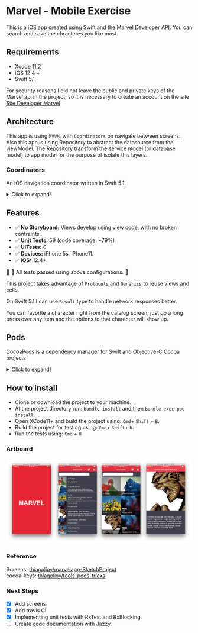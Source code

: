 
# Marvel - Mobile Exercise #

This is a iOS app created using Swift and the [Marvel Developer API](https://developer.marvel.com/).
You can search and save the chracteres you like most.

## Requirements

* Xcode 11.2
* iOS 12.4 +
* Swift 5.1

For security reasons I did not leave the public and private keys of the Marvel api in the project, so it is necessary to create an account on the site [Site Developer Marvel](https://developer.marvel.com)

## Architecture

This app is using `MVVM`, with  `Coordinators` on navigate between screens.
Also this app is using Repository to abstract the datasource from the viewModel. The Repository transform the service model (or database model) to app model for the purpose of isolate this layers.

### Coordinators
An iOS navigation coordinator written in Swift 5.1.

<details>
  <summary>Click to expand!</summary>

### About
There are a lot of implementations floating around the iOS community of using Coordinators to remove the burden of navigation from `UIViewController`s. The Coordinator pattern is so broad, however, that there a lot of different interpretions of how to implement it.

This is my own take on the Coordinator pattern.

### Purpose
In my opinion, a Coordinator serves three main purposes:

1. Handle the preparation, navigation between, and presentation of at least one - but often many - view controllers.
2. Liase between different services, like a Networking Service, in order to pull business logic out of our view controllers.
3. Optionally manage child Coordinators, in order to divy up responsibilities of complex navigation routes.

### How To Use

[My article explain this implemenatation](https://medium.com/@uniq.nestea/coordinators-simple-approach-f7b077f933ec)

</details>

## Features

* ✅ **No Storyboard:** Views develop using view code, with no broken contraints.
* ✅ **Unit Tests:** 59 (code coverage: ~79%)
* ✅ **UITests:** 0
* ✅ **Devices:** iPhone 5s, iPhone11.
* ✅ **iOS:** 12.4+.

🌟 💯 All tests passed using above configurations. 🌟

This project takes advantage of `Protocols` and `Generics` to reuse views and cells.

On Swift 5.1 I can use `Result` type to handle network responses better. 

You can favorite a character right from the catalog screen, just do a long press over any item and the options to that character will show up.

## Pods
CocoaPods is a dependency manager for Swift and Objective-C Cocoa projects

<details>
  <summary>Click to expand!</summary>
  
#### pod 'VService'
is an HTTP networking library written in Swift.

#### pod 'VCore'
is an library with extensions and generics functions to helper development, written in Swift.

#### pod 'SnapKit'
Less verbose Auto-Layout constraints [link](https://github.com/SnapKit/SnapKit). 

#### pod 'Hero'
is a library for building iOS view controller transitions [link](https://github.com/HeroTransitions/Hero). 

#### pod 'CollectionKit'
A modern Swift framework for building composable data-driven collection view [link](https://github.com/SoySauceLab/CollectionKit). 

#### pod 'RxSwift, RxCocoa'
An API for asynchronous programming
with observable streams [link](https://github.com/ReactiveX/RxSwift). 

#### pod 'CryptoSwift'
CryptoSwift is a growing collection of standard and secure cryptographic algorithms implemented in Swift [link](https://github.com/krzyzanowskim/CryptoSwift).

#### pod 'cocoapods-keys'
A key value store for enviroment and application keys [link](https://github.com/orta/cocoapods-keys).

</details>
  
## How to install

* Clone or download the project to your machine.
* At the project directory run: ```bundle install``` and then ```bundle exec pod install```.
* Open XCode11+ and build the project using: ```Cmd```+ ```Shift``` + ```B```.
* Build the project for testing using: ```Cmd```+ ```Shift```+ ```U```.
* Run the tests using: ```Cmd``` + ```U```


### Artboard
![Artboard](Assets/Artboard.png)

### Reference

Screens: [thiagolioy/marvelapp-SketchProject](https://github.com/thiagolioy/marvelapp-SketchProject)  
cocoa-keys: [thiagolioy/tools-pods-tricks](https://medium.com/cocoaacademymag/creating-a-ios-app-from-scratch-tools-pods-tricks-of-the-trade-and-more-part-1-a0a3f18fbd13#.fu8u4puxu)

### Next Steps  
- [X] Add screens  
- [X] Add travis CI  
- [X] Implementing unit tests with RxTest and RxBlocking.
- [ ] Create code documentation with Jazzy.  
